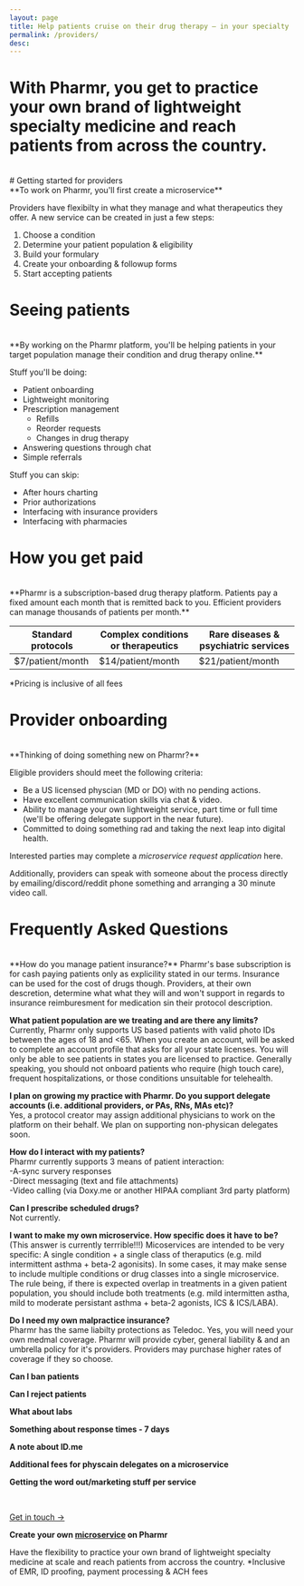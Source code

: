```yaml
---
layout: page
title: Help patients cruise on their drug therapy – in your specialty
permalink: /providers/
desc:
---
```

# With Pharmr, you get to practice your own brand of lightweight specialty medicine and reach patients from across the country.  
<br>
# Getting started for providers
<br>
**To work on Pharmr, you'll first create a microservice**

Providers have flexibilty in what they manage and what therapeutics they offer. A new service can be created in just a few steps: 

1. Choose a condition   
2. Determine your patient population & eligibility  
2. Build your formulary    
3. Create your onboarding & followup forms  
4. Start accepting patients  

# Seeing patients
<br>
**By working on the Pharmr platform, you'll be helping patients in your target population manage their condition and drug therapy online.**  

Stuff you'll be doing:  

- Patient onboarding  
- Lightweight monitoring  
- Prescription management  
  - Refills  
  - Reorder requests  
  - Changes in drug therapy  
- Answering questions through chat  
- Simple referrals  

Stuff you can skip:  

- After hours charting  
- Prior authorizations  
- Interfacing with insurance providers  
- Interfacing with pharmacies 


# How you get paid  
<br>
**Pharmr is a subscription-based drug therapy platform. Patients pay a fixed amount each month that is remitted back to you. Efficient providers can manage thousands of patients per month.**     

| Standard protocols | Complex conditions or therapeutics | Rare diseases & psychiatric services |
|--------------------|------------------------------------|--------------------------------------|
| $7/patient/month   | $14/patient/month                  | $21/patient/month                    |

*Pricing is inclusive of all fees


# Provider onboarding
<br>
**Thinking of doing something new on Pharmr?**  

Eligible providers should meet the following criteria:  
- Be a US licensed physcian (MD or DO) with no pending actions.  
- Have excellent communication skills via chat & video.  
- Ability to manage your own lightweight service, part time or full time (we'll be offering delegate support in the near future).  
- Committed to doing something rad and taking the next leap into digital health.  

Interested parties may complete a *microservice request application* here.  

Additionally, providers can speak with someone about the process directly by emailing/discord/reddit phone something and arranging a 30 minute video call. 


# Frequently Asked Questions   
<br>
**How do you manage patient insurance?**  
Pharmr's base subscription is for cash paying patients only as explicility stated in our terms. Insurance can be used for the cost of drugs though. Providers, at their own descretion, determine what what they will and won't support in regards to insurance reimburesment for medication sin their protocol description.  

**What patient population are we treating and are there any limits?**  
Currently, Pharmr only supports US based patients with valid photo IDs between the ages of 18 and <65. When you create an account, will be asked to complete an account profile that asks for all your state licenses. You will only be able to see patients in states you are licensed to practice. Generally speaking, you should not onboard patients who require (high touch care), frequent hospitalizations, or those conditions unsuitable for telehealth.  

**I plan on growing my practice with Pharmr. Do you support delegate accounts (i.e. additional providers, or PAs, RNs, MAs etc)?**  
Yes, a protocol creator may assign additional physicians to work on the platform on their behalf. We plan on supporting non-physican delegates soon.  

**How do I interact with my patients?**  
Pharmr currently supports 3 means of patient interaction:  
  -A-sync survery responses  
  -Direct messaging (text and file attachments)  
  -Video calling (via Doxy.me or another HIPAA compliant 3rd party platform)  
  
**Can I prescribe scheduled drugs?**  
Not currently.  

**I want to make my own microservice. How specific does it have to be?**
(This answer is currently terrrible!!!) Micoservices are intended to be very specific: A single condition + a single class of theraputics (e.g. mild intermittent asthma + beta-2 agonisits). In some cases, it may make sense to include multiple conditions or drug classes into a single microservice. The rule being, if there is expected overlap in treatments in a given patient population, you should include both treatments (e.g. mild intermitten astha, mild to moderate persistant asthma + beta-2 agonists, ICS & ICS/LABA).  

**Do I need my own malpractice insurance?**  
Pharmr has the same liabilty protections as Teledoc. Yes, you will need your own medmal coverage. Pharmr will provide cyber, general liability & and an umbrella policy for it's providers. Providers may purchase higher rates of coverage if they so choose.  

**Can I ban patients**

**Can I reject patients**

**What about labs**

**Something about response times - 7 days**

**A note about ID.me**

**Additional fees for physcain delegates on a microservice**

**Getting the word out/marketing stuff per service**



<br>
<p class="largetype">
  <a href="{{ '/getting-started.html' | relative_url }}">Get in touch →</a>
</p>


**Create your own [microservice](https://cranky-johnson-407f0c.netlify.app/cgrpmigraine.html) on Pharmr**  

Have the flexibility to practice your own brand of lightweight specialty medicine at scale and reach patients from accross the country. 
*Inclusive of EMR, ID proofing, payment processing & ACH fees  
